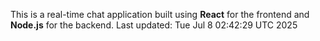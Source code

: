 This is a real-time chat application built using **React** for the frontend and **Node.js** for the backend.
Last updated: Tue Jul  8 02:42:29 UTC 2025
